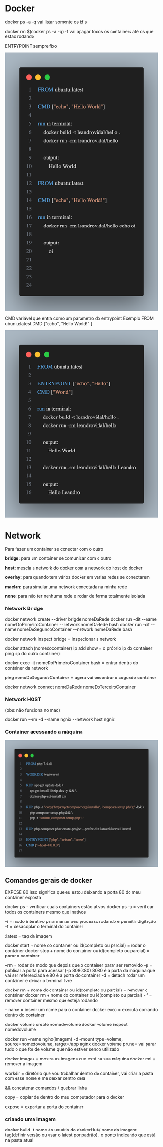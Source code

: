 # Docker

docker ps -a -q
vai listar somente os id's

docker rm $(docker ps -a -q) -f
vai apagar todos os containers até os que estão rodando

ENTRYPOINT
sempre fixo

![alt text](cmd.png)

CMD
variável que entra como um parâmetro do entrypoint
Exemplo
FROM ubuntu:latest
CMD ["echo", "Hello World!" ]

![alt text](entrypoint.png)

# Network

Para fazer um container se conectar com o outro

**bridge:** para um container se comunicar com o outro

**host:** mescla a network do docker com a network do host do docker

**overlay:** para quando tem vários docker em várias redes se conectarem

**maclan:** para simular uma network conectada na minha rede

**none:** para não ter nenhuma rede e rodar de forma totalmente isolada

### Network Bridge

docker network create --driver brigde nomeDaRede
docker run -dit --name nomeDoPrimeiroContainer --network nomeDaRede bash
docker run -dit --name nomeDoSegundoContainer --network nomeDaRede bash

docker network inspect bridge = inspecionar a network

docker attach (nomedocontainer)
ip add show = o próprio ip do container
ping (ip do outro container)

docker exec -it nomeDoPrimeiroContainer bash = entrar dentro do container da network

ping nomeDoSegundoContainer = agora vai encontrar o segundo container

docker network connect nomeDaRede nomeDoTerceiroContainer

### Network HOST

(obs: não funciona no mac)

docker run --rm -d --name ngnix --network host ngnix

### Container acessando a máquina

![alt text](php.png)

## Comandos gerais de docker

EXPOSE 80
isso significa que eu estou deixando a porta 80 do meu container exposta

docker ps - verificar quais containers estão ativos
docker ps -a = verificar todos os containers mesmo que inativos

-i = modo interativo para manter seu processo rodando e permitir digitação
-t = desacoplar o terminal do container

:latest = tag da imagem

docker start + nome do container ou id(completo ou parcial) = rodar o container
docker stop + nome do container ou id(completo ou parcial) = parar o container

–rm = rodar de modo que depois que o container parar ser removido
-p = publicar a porta para acessar (-p 8080:80) 8080 é a porta da máquina que vai ser referenciada e 80 é a porta do container
-d = detach rodar um container e deixar o terminal livre

docker rm + nome do container ou id(completo ou parcial) = remover o container
docker rm + nome do container ou id(completo ou parcial) - f = remover container mesmo que esteja rodando

– name = inserir um nome para o container
docker exec = executa comando dentro do container

docker volume create nomedovolume
docker volume inspect nomedovolume

docker run –name nginx(imagem) -d –mount type=volume, source=nomedovolume, target=/app nginx
docker volume prune= vai parar tudo o que for de volume que não estiver sendo utilizado

docker images = mostra as imagens que está na sua máquina
docker rmi = remover a imagem

workdir = diretório que vou trabalhar dentro do container, vai criar a pasta com esse nome e me deixar dentro dela

&& concatenar comandos
\ quebrar linha

copy = copiar de dentro do meu computador para o docker

expose = exportar a porta do container

### criando uma imagem

docker build -t nome do usuário do dockerHub/ nome da imagem: tag(definir versão ou usar o latest por padrão) . o ponto indicando que está na pasta atual
